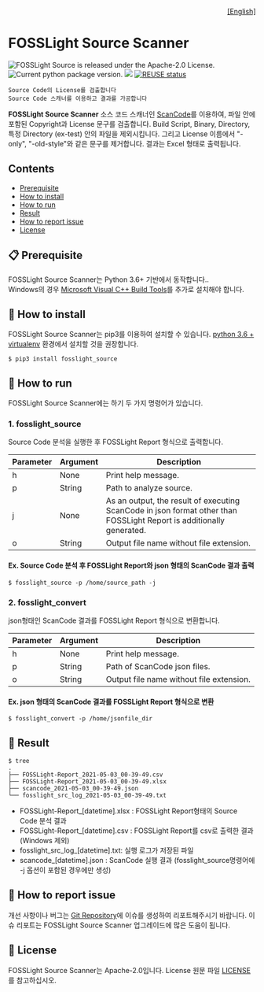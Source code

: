 <p align='right'>
  <a href="https://github.com/fosslight/fosslight_source_scanner/blob/main/README.md">
    [English]
 </a>
</p>

# FOSSLight Source Scanner

<img src="https://img.shields.io/pypi/l/fosslight_source" alt="FOSSLight Source is released under the Apache-2.0 License." /> <img src="https://img.shields.io/pypi/v/fosslight_source" alt="Current python package version." /> <img src="https://img.shields.io/pypi/pyversions/fosslight_source" /> [![REUSE status](https://api.reuse.software/badge/github.com/fosslight/fosslight_source_scanner)](https://api.reuse.software/info/github.com/fosslight/fosslight_source_scanner)
</p>

```note
Source Code의 License를 검출합니다
Source Code 스캐너를 이용하고 결과를 가공합니다
```

**FOSSLight Source Scanner** 소스 코드 스캐너인 [ScanCode][sc]를 이용하여, 파일 안에 포함된 Copyright과 License 문구를 검출합니다. Build Script, Binary, Directory, 특정 Directory (ex-test) 안의 파일을 제외시킵니다. 그리고 License 이름에서 "-only", "-old-style"와 같은 문구를 제거합니다. 결과는 Excel 형태로 출력됩니다.

[sc]: https://github.com/nexB/scancode-toolkit

## Contents

- [Prerequisite](#-prerequisite)
- [How to install](#-how-to-install)
- [How to run](#-how-to-run)
- [Result](#-result)
- [How to report issue](#-how-to-report-issue)
- [License](#-license)


## 📋 Prerequisite

FOSSLight Source Scanner는 Python 3.6+ 기반에서 동작합니다..    
Windows의 경우 [Microsoft Visual C++ Build Tools][ms_build]를 추가로 설치해야 합니다.

[ms_build]: https://visualstudio.microsoft.com/vs/older-downloads/

## 🎉 How to install

FOSSLight Source Scanner는 pip3를 이용하여 설치할 수 있습니다. [python 3.6 + virtualenv](Guide_virtualenv_Kor.md) 환경에서 설치할 것을 권장합니다.

```
$ pip3 install fosslight_source
```

## 🚀 How to run

FOSSLight Source Scanner에는 하기 두 가지 명령어가 있습니다. 

### 1. fosslight_source     
Source Code 분석을 실행한 후 FOSSLight Report 형식으로 출력합니다.

| Parameter  | Argument | Description |
| ------------- | ------------- | ------------- |
| h | None | Print help message. | 
| p | String | Path to analyze source. | 
| j | None | As an output, the result of executing ScanCode in json format other than FOSSLight Report is additionally generated. | 
| o | String | Output file name without file extension. | 

#### Ex. Source Code 분석 후 FOSSLight Report와 json 형태의 ScanCode 결과 출력
```
$ fosslight_source -p /home/source_path -j
```
### 2. fosslight_convert     
json형태인 ScanCode 결과를 FOSSLight Report 형식으로 변환합니다.

| Parameter  | Argument | Description |
| ------------- | ------------- | ------------- |
| h | None | Print help message. | 
| p | String | Path of ScanCode json files. | 
| o | String | Output file name without file extension. | 

#### Ex. json 형태의 ScanCode 결과를 FOSSLight Report 형식으로 변환
```
$ fosslight_convert -p /home/jsonfile_dir
```

## 📁 Result

```
$ tree
.
├── FOSSLight-Report_2021-05-03_00-39-49.csv
├── FOSSLight-Report_2021-05-03_00-39-49.xlsx
├── scancode_2021-05-03_00-39-49.json
└── fosslight_src_log_2021-05-03_00-39-49.txt

```
- FOSSLight-Report_[datetime].xlsx : FOSSLight Report형태의 Source Code 분석 결과
- FOSSLight-Report_[datetime].csv : FOSSLight Report를 csv로 출력한 결과 (Windows 제외)
- fosslight_src_log_[datetime].txt: 실행 로그가 저장된 파일
- scancode_[datetime].json : ScanCode 실행 결과 (fosslight_source명령어에 -j 옵션이 포함된 경우에만 생성)


## 👏 How to report issue

개선 사항이나 버그는 [Git Repository][repo]에 이슈를 생성하여 리포트해주시기 바랍니다. 이슈 리포트는 FOSSLight Source Scanner 업그레이드에 많은 도움이 됩니다.

[repo]: https://github.com/fosslight/fosslight_source_scanner/issues

## 📄 License

FOSSLight Source Scanner는 Apache-2.0입니다. License 원문 파일 [LICENSE][l]를 참고하십시오.

[l]: https://github.com/fosslight/fosslight_source_scanner/blob/main/LICENSE
